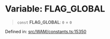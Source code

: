 # Variable: FLAG\_GLOBAL

> `const` **FLAG\_GLOBAL**: `0` = `0`

Defined in: [src/WAM/constants.ts:15350](https://github.com/Fokusdotid/Baileys/blob/58a03b5a49cf326e1050515994499cb0bb76662f/src/WAM/constants.ts#L15350)
